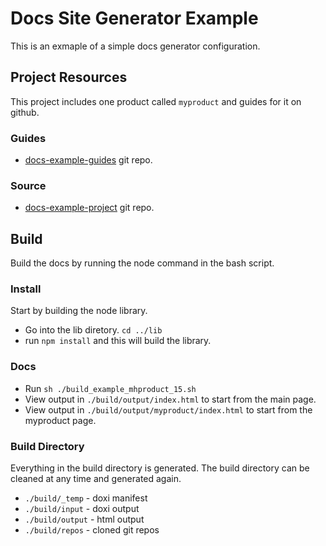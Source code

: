 # Docs Site Generator Example
This is an exmaple of a simple docs generator configuration.

## Project Resources
This project includes one product called `myproduct` and guides for it on github. 

### Guides

* [docs-example-guides](https://github.com/sencha/docs-example-guides) git repo.

### Source

* [docs-example-project](https://github.com/sencha/docs-example-project) git repo.


## Build
Build the docs by running the node command in the bash script.  

### Install
Start by building the node library.

* Go into the lib diretory. `cd ../lib`
* run `npm install` and this will build the library. 

### Docs

* Run `sh ./build_example_mhproduct_15.sh`
* View output in `./build/output/index.html` to start from the main page.
* View output in `./build/output/myproduct/index.html` to start from the myproduct page. 

### Build Directory
Everything in the build directory is generated. 
The build directory can be cleaned at any time and generated again. 

* `./build/_temp` - doxi manifest
* `./build/input` - doxi output
* `./build/output` - html output
* `./build/repos` - cloned git repos

